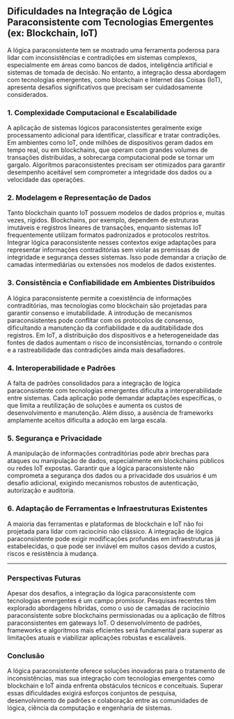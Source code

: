 
## Dificuldades na Integração de Lógica Paraconsistente com Tecnologias Emergentes (ex: Blockchain, IoT)

A lógica paraconsistente tem se mostrado uma ferramenta poderosa para lidar com inconsistências e contradições em sistemas complexos, especialmente em áreas como bancos de dados, inteligência artificial e sistemas de tomada de decisão. No entanto, a integração dessa abordagem com tecnologias emergentes, como blockchain e Internet das Coisas (IoT), apresenta desafios significativos que precisam ser cuidadosamente considerados.

### 1. **Complexidade Computacional e Escalabilidade**

A aplicação de sistemas lógicos paraconsistentes geralmente exige processamento adicional para identificar, classificar e tratar contradições. Em ambientes como IoT, onde milhões de dispositivos geram dados em tempo real, ou em blockchains, que operam com grandes volumes de transações distribuídas, a sobrecarga computacional pode se tornar um gargalo. Algoritmos paraconsistentes precisam ser otimizados para garantir desempenho aceitável sem comprometer a integridade dos dados ou a velocidade das operações.

### 2. **Modelagem e Representação de Dados**

Tanto blockchain quanto IoT possuem modelos de dados próprios e, muitas vezes, rígidos. Blockchains, por exemplo, dependem de estruturas imutáveis e registros lineares de transações, enquanto sistemas IoT frequentemente utilizam formatos padronizados e protocolos restritos. Integrar lógica paraconsistente nesses contextos exige adaptações para representar informações contraditórias sem violar as premissas de integridade e segurança desses sistemas. Isso pode demandar a criação de camadas intermediárias ou extensões nos modelos de dados existentes.

### 3. **Consistência e Confiabilidade em Ambientes Distribuídos**

A lógica paraconsistente permite a coexistência de informações contraditórias, mas tecnologias como blockchain são projetadas para garantir consenso e imutabilidade. A introdução de mecanismos paraconsistentes pode conflitar com os protocolos de consenso, dificultando a manutenção da confiabilidade e da auditabilidade dos registros. Em IoT, a distribuição dos dispositivos e a heterogeneidade das fontes de dados aumentam o risco de inconsistências, tornando o controle e a rastreabilidade das contradições ainda mais desafiadores.

### 4. **Interoperabilidade e Padrões**

A falta de padrões consolidados para a integração de lógica paraconsistente com tecnologias emergentes dificulta a interoperabilidade entre sistemas. Cada aplicação pode demandar adaptações específicas, o que limita a reutilização de soluções e aumenta os custos de desenvolvimento e manutenção. Além disso, a ausência de frameworks amplamente aceitos dificulta a adoção em larga escala.

### 5. **Segurança e Privacidade**

A manipulação de informações contraditórias pode abrir brechas para ataques ou manipulação de dados, especialmente em blockchains públicos ou redes IoT expostas. Garantir que a lógica paraconsistente não comprometa a segurança dos dados ou a privacidade dos usuários é um desafio adicional, exigindo mecanismos robustos de autenticação, autorização e auditoria.

### 6. **Adaptação de Ferramentas e Infraestruturas Existentes**

A maioria das ferramentas e plataformas de blockchain e IoT não foi projetada para lidar com raciocínio não clássico. A integração de lógica paraconsistente pode exigir modificações profundas em infraestruturas já estabelecidas, o que pode ser inviável em muitos casos devido a custos, riscos e resistência à mudança.

---

### **Perspectivas Futuras**

Apesar dos desafios, a integração da lógica paraconsistente com tecnologias emergentes é um campo promissor. Pesquisas recentes têm explorado abordagens híbridas, como o uso de camadas de raciocínio paraconsistente sobre blockchains permissionadas ou a aplicação de filtros paraconsistentes em gateways IoT. O desenvolvimento de padrões, frameworks e algoritmos mais eficientes será fundamental para superar as limitações atuais e viabilizar aplicações robustas e escaláveis.

### **Conclusão**

A lógica paraconsistente oferece soluções inovadoras para o tratamento de inconsistências, mas sua integração com tecnologias emergentes como blockchain e IoT ainda enfrenta obstáculos técnicos e conceituais. Superar essas dificuldades exigirá esforços conjuntos de pesquisa, desenvolvimento de padrões e colaboração entre as comunidades de lógica, ciência da computação e engenharia de sistemas.
```
